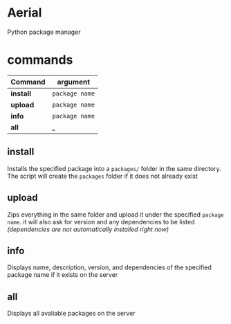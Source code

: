 # Aerial

Python package manager

# commands

 Command | argument |
 --- | --- | 
 **install** | `package name`
 **upload** | `package name`
 **info** | `package name`
 **all** |   *_*
 
 ## install
 Installs the specified package into a `packages/` folder in the same directory. The script will create the `packages` folder if it does not already exist
 
 ## upload
 Zips everything in the same folder and upload it under the specified `package name`. it will also ask for version and any dependencies to be listed *(dependencies are not automatically installed right now)*
 
 ## info
 Displays name, description, version, and dependencies of the specified package name if it exists on the server
 
 ## all
 Displays all avaliable packages on the server
